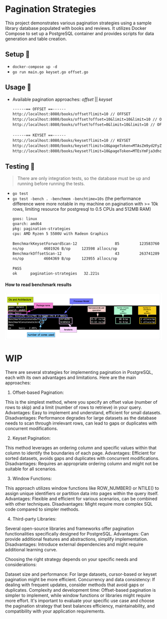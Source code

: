 # Pagination Strategies

This project demonstrates various pagination strategies using a sample library database populated with books and reviews. It utilizes Docker Compose to set up a PostgreSQL container and provides scripts for data generation and table creation.

## Setup :wrench:

- `docker-compose up -d`
- `go run main.go keyset.go offset.go`

## Usage :scroll:

- Available pagination approaches: _offset_ || _keyset_
  ```txt
  ------== OFFSET ==------
  http://localhost:8080/books/offset?limit=10 // OFFSET
  http://localhost:8080/books/offset?offset=10&limit=10&limit=10 // OFFSET NEXT
  http://localhost:8080/books/offset?offset=0&limit=10&limit=10 // OFFSET PREVIOUS

  ------== KEYSET ==------
  http://localhost:8080/books/keyset?limit=10 // KEYSET
  http://localhost:8080/books/keyset?limit=10&pageToken=MTAsZm9yd2FyZA%3D%3D // KEYSET NEXT
  http://localhost:8080/books/keyset?limit=10&pageToken=MTEsYmFja3dhcmQ= // KEYSET PREVIOUS
  ```

## Testing :cop:

> There are only integration tests, so the database must be up and running before running the tests.

- `go test`
- `go test -bench . -benchmem -benchtime=10s` (the performance difference were more notable in my machine on pagination with >= 10k rows, limiting resource for postgresql to 0.5 CPUs and 512MB RAM)
  ```shell
  goos: linux
  goarch: amd64
  pkg: pagination-strategies
  cpu: AMD Ryzen 5 5500U with Radeon Graphics
  
  BenchmarkKeysetForwardScan-12                 85         123583760 ns/op         4601926 B/op     123598 allocs/op
  BenchmarkOffsetScan-12                        43         263741289 ns/op         4604369 B/op     123955 allocs/op
  
  PASS
  ok      pagination-strategies   32.221s
  ```

#### How to read benchmark results
![How to read benchmark results](how_to_read_bench.png)

# WIP

There are several strategies for implementing pagination in PostgreSQL, each with its own advantages and limitations. Here are the main approaches:

1. Offset-based Pagination:

This is the simplest method, where you specify an offset value (number of rows to skip) and a limit (number of rows to retrieve) in your query.
Advantages: Easy to implement and understand, efficient for small datasets.
Disadvantages: Performance degrades for large datasets as the database needs to scan through irrelevant rows, can lead to gaps or duplicates with concurrent modifications.

2. Keyset Pagination:

This method leverages an ordering column and specific values within that column to identify the boundaries of each page.
Advantages: Efficient for sorted datasets, avoids gaps and duplicates with concurrent modifications.
Disadvantages: Requires an appropriate ordering column and might not be suitable for all scenarios.

3. Window Functions:

This approach utilizes window functions like ROW_NUMBER() or NTILE() to assign unique identifiers or partition data into pages within the query itself.
Advantages: Flexible and efficient for various scenarios, can be combined with other techniques.
Disadvantages: Might require more complex SQL code compared to simpler methods.

4. Third-party Libraries:

Several open-source libraries and frameworks offer pagination functionalities specifically designed for PostgreSQL.
Advantages: Can provide additional features and abstractions, simplify implementation.
Disadvantages: Introduce external dependencies and might require additional learning curve.

Choosing the right strategy depends on your specific needs and considerations:

Dataset size and performance: For large datasets, cursor-based or keyset pagination might be more efficient.
Concurrency and data consistency: If dealing with frequent updates, consider methods that avoid gaps or duplicates.
Complexity and development time: Offset-based pagination is simpler to implement, while window functions or libraries might require more effort.
It's important to evaluate your specific use case and choose the pagination strategy that best balances efficiency, maintainability, and compatibility with your application requirements.